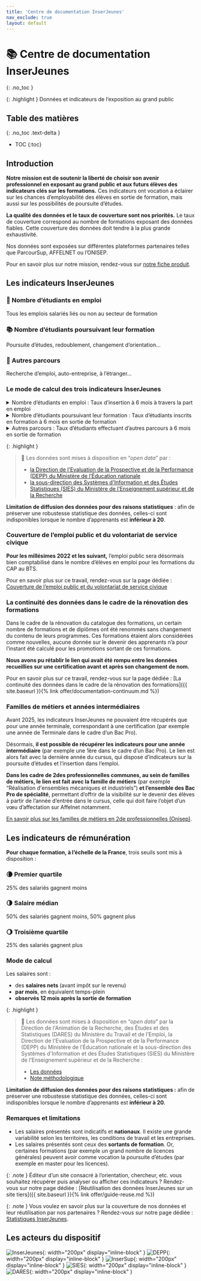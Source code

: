 ```yaml
---
title: 'Centre de documentation InserJeunes'
nav_exclude: true
layout: default
---
```


# 📚 Centre de documentation InserJeunes
{: .no_toc }

{: .highlight }
Données et indicateurs de l’exposition au grand public

## Table des matières
{: .no_toc .text-delta }
- TOC
{:toc}

## Introduction

**Notre mission est de soutenir la liberté de choisir son avenir professionnel en exposant au grand public et aux futurs élèves des indicateurs clés sur les formations.**
Ces indicateurs ont vocation a éclairer sur les chances d’employabilité des élèves en sortie de formation, mais aussi sur les possibilités de poursuite d’études.

**La qualité des données et le taux de couverture sont nos priorités.** 
Le taux de couverture correspond au nombre de formations exposant des données fiables. Cette couverture des données doit tendre à la plus grande exhaustivité.

Nos données sont exposées sur différentes plateformes partenaires telles que ParcourSup, AFFELNET ou l’ONISEP.

Pour en savoir plus sur notre mission, rendez-vous sur [notre fiche produit](https://beta.gouv.fr/startups/exposition-ij.html).

## Les indicateurs InserJeunes

### 💼 Nombre d’étudiants en emploi

Tous les emplois salariés liés ou non au secteur de formation

### 📚 Nombre d’étudiants poursuivant leur formation

Poursuite d’études, redoublement, 
changement d’orientation…

### 🚗 Autres parcours

Recherche d’emploi, auto-entreprise, à l’étranger…

### Le mode de calcul des trois indicateurs InserJeunes

<details markdown="block">
<summary>Nombre d’étudiants en emploi  : Taux d’insertion à 6 mois à travers la part en emploi</summary>

**Mode de calcul :** nombre de jeunes insérés dans l’emploi / effectif total de la dernière année de formation*

**les taux sont calculés sur le nombre d’élèves en année terminale sauf pour les formations en “Licence Pro” et “Master” pour lesquelles ils sont calculés sur le nombre de diplômés.*

Le nombre de jeunes insérés dans l’emploi est déterminé 6 mois après la fin de leur formation. Cela consiste à dénombrer ceux pour qui une déclaration sociale nominative a été saisie par une entreprise, qui atteste que la personne est en emploi dans cette entreprise. 
Ce calcul n’est pas basé sur une enquête adressée aux jeunes.
De ce fait tous **les jeunes en emploi non salarié ne sont pas pris en compte dans ce chiffre**.

**A noter :** l’ensemble de l’emploi public est couvert seulement depuis **2022**.

</details>

<details markdown="block">
<summary>Nombre d’étudiants poursuivant leur formation : Taux d’étudiants inscrits en formation à 6 mois en sortie de formation</summary>
 
**Mode de calcul** : nombre de jeunes inscrits en année N+1 / effectif total de la dernière année de formation*

**les taux sont calculés sur le nombre d’élèves en année terminale sauf pour les formations en “Licence Pro” et “Master” pour lesquelles ils sont calculés sur le nombre de diplômés.*

Cet indicateur comptabilise le nombre d’étudiants inscrits dans une formation, qu’il s’agisse d’un autre niveau d’étude, d’un redoublement,  d’une réorientation vers une nouvelle formation…
L’indicateur ne tient pas compte de la continuité dans un parcours de formation pour le moment.
Pour exemple, cet indicateur ne témoigne pas qu’un jeune qui a commencé à se former en cuisine poursuit ses études en cuisine : il peut avoir décidé de changer d’orientation et il sera comptabilisé en poursuite d’études dès lors qu’il suit une formation?

**A noter :** l’Insertion dans l’emploi, la Poursuite d’études et les autres parcours, sont comparables et la somme de leur taux atteint 100%. En effet, la base commune de calcul est l’effectif total de la terminale ou dernière année de formation. 

</details>

<details markdown="block">
<summary>Autres parcours : Taux d’étudiants effectuant d’autres parcours à 6 mois en sortie de formation</summary>

**Mode de calcul** : (nombre d’effectifs total de la dernière année de formation) - (ceux qui sont en emploi ou en poursuite d’étude)*

**les taux sont calculés sur le nombre d’élèves en année terminale sauf pour les formations en “Licence Pro” et “Master” pour lesquelles ils sont calculés sur le nombre de diplômés.*

Il s’agit du nombre d’étudiant n’appartenant ni au taux en emploi, ni au taux en poursuite de formation. C’est-à-dire qu’il s’agit des étudiants qui n’ont pas pu être catégorisé sur une base liée à la scolarité ou une base emploi.
Ils peuvent être au chômage, en inactivité, en indépendant, parties à l’étranger, en formation privée hors contrat ou encore en service civique. Cette liste des cas possibles est non exhaustive. 

**A noter :** plusieurs chantiers sont menés par nos partenaires pour qualifier les poursuites d’études et pour qualifier l’emploi après avoir suivi une formation.

</details>

{: .highlight }
> 📌 Les données sont mises à disposition en “*open data*” par : 
> - [la Direction de l'Evaluation de la Prospective et de la Performance (DEPP) du Ministère de l’Éducation nationale](https://www.education.gouv.fr/les-donnees-de-la-depp-disponibles-en-opendata-342478)
> - [la sous-direction des Systèmes d'Information et des Études Statistiques (SIES) du Ministère de l’Enseignement supérieur et de la Recherche](https://data.enseignementsup-recherche.gouv.fr/explore/dataset/fr-esr-insersup/information/?disjunctive.source&disjunctive.reg_id&disjunctive.aca_id&disjunctive.id_paysage&disjunctive.id_paysage_actuel&disjunctive.etablissement&disjunctive.type_diplome&disjunctive.dom&disjunctive.discipli&disjunctive.sectdis&disjunctive.diplome&disjunctive.date_inser)

**Limitation de diffusion des données pour des raisons statistiques** : afin de préserver une robustesse statistique des données, celles-ci sont indisponibles lorsque le nombre d’apprenants est **inférieur à 20**.

### Couverture de l’emploi public et du volontariat de service civique

**Pour les millésimes 2022 et les suivant,** l’emploi public sera désormais bien comptabilisé dans le nombre d’élèves en emploi pour les formations du CAP au BTS. 

Pour en savoir plus sur ce travail, rendez-vous sur la page dédiée : [Couverture de l’emploi public et du volontariat de service civique](Centre%20de%20documentation%20InserJeunes%20eb8fc2c14348440cb934eef4c7ee0b4e/Couverture%20de%20l%E2%80%99emploi%20public%20et%20du%20volontariat%20de%20154d0d8ec0158049be59d7f7f218f16f.md)

### La continuité des données dans le cadre de la rénovation des formations

Dans le cadre de la rénovation du catalogue des formations, un certain nombre de formations et de diplômes ont été renommés sans changement du contenu de leurs programmes. Ces formations étaient alors considérées comme nouvelles, aucune donnée sur le devenir des apprenants n’a pour l’instant été calculé pour les promotions sortant de ces formations.

**Nous avons pu rétablir le lien qui avait été rompu entre les données recueillies sur une certification avant et après son changement de nom.**

Pour en savoir plus sur ce travail, rendez-vous sur la page dédiée : [La continuité des données dans le cadre de la rénovation des formations]({{ site.baseurl }}{% link offer/documentation-continuum.md %})

### Familles de métiers et années intermédiaires

Avant 2025, les indicateurs InserJeunes ne pouvaient être récupérés que pour une année terminale, correspondant à une certification (par exemple une année de Terminale dans le cadre d’un Bac Pro).

Désormais, **il est possible de récupérer les indicateurs pour une année intermédiaire** (par exemple une 1ère dans le cadre d’un Bac Pro). Le lien est alors fait avec la dernière année du cursus, qui dispose d’indicateurs sur la poursuite d’études et l’insertion dans l’emploi.

**Dans les cadre de 2des professionnelles communes, au sein de familles de métiers, le lien est fait avec la famille de métiers** (par exemple “Réalisation d'ensembles mécaniques et industriels”) **et l’ensemble des Bac Pro de spécialité**, permettant d’offrir de la visibilité sur le devenir des élèves à partir de l’année d’entrée dans le cursus, celle qui doit faire l’objet d’un vœu d’affectation sur Affelnet notamment.

[En savoir plus sur les familles de métiers en 2de professionnelles (Onisep)](https://www.onisep.fr/formation/apres-la-3-la-voie-professionnelle/les-diplomes-de-la-voie-pro/le-bac-professionnel/les-familles-de-metiers).

## Les indicateurs de rémunération

**Pour chaque formation, à l’échelle de la France**, trois seuils sont mis à disposition : 

### 🌘 Premier quartile

25% des salariés gagnent moins

### 🌗 Salaire médian

50% des salariés gagnent moins, 50% gagnent plus

### 🌖 Troisième quartile

25% des salariés gagnent plus

### Mode de calcul

Les salaires sont : 

- des **salaires nets** (avant impôt sur le revenu)
- **par mois**, en équivalent temps-plein
- **observés 12 mois après la sortie de formation**

{: .highlight }
> 📌 Les données sont mises à disposition en “*open data*” par la Direction de l'Animation de la Recherche, des Études et des Statistiques (DARES) du Ministère du Travail et de l’Emploi, la Direction de l'Evaluation de la Prospective et de la Performance (DEPP) du Ministère de l’Éducation nationale et la sous-direction des Systèmes d'Information et des Études Statistiques (SIES) du Ministère de l’Enseignement supérieur et de la Recherche  :
> - [Les données](https://www.education.gouv.fr/l-insertion-des-jeunes-apres-une-formation-en-voie-professionnelle-307956#edugouv-summary-item-6)
> - [Note méthodologique](https://www.education.gouv.fr/l-insertion-des-jeunes-apres-une-formation-en-voie-professionnelle-307956#edugouv-summary-item-2)

**Limitation de diffusion des données pour des raisons statistiques :** afin de préserver une robustesse statistique des données, celles-ci sont indisponibles lorsque le nombre d’apprenants est **inférieur à 20.**

### Remarques et limitations

- Les salaires présentés sont indicatifs et **nationaux**. Il existe une grande variabilité selon les territoires, les conditions de travail et les entreprises.
- Les salaires présentés sont ceux des **sortants de formation**. Or, certaines formations (par exemple un grand nombre de licences générales) peuvent avoir comme vocation la poursuite d’études (par exemple en master pour les licences).

{: .note }
Éditeur d’un site consacré à l’orientation, chercheur, etc. vous souhaitez récupérer puis analyser ou afficher ces indicateurs ? 
Rendez-vous sur notre page dédiée : [Réutilisation des données InserJeunes sur un site tiers]({{ site.baseurl }}{% link offer/guide-reuse.md %})

{: .note }
Vous voulez en savoir plus sur la couverture de nos données et leur réutilisation par nos partenaires ? 
Rendez-vous sur notre page dédiée : [Statistiques InserJeunes](https://statistiques.exposition.inserjeunes.beta.gouv.fr/).

## Les acteurs du dispositif

![InserJeunes](logo-inserjeunes.png){: width="200px" display="inline-block" }
![DEPP](logo-depp.png){: width="200px" display="inline-block" }
![InserSup](logo-insersup.png){: width="200px" display="inline-block" }
![SIES](logo-sies.png){: width="200px" display="inline-block" }
![DARES](logo-dares.png){: width="200px" display="inline-block" }